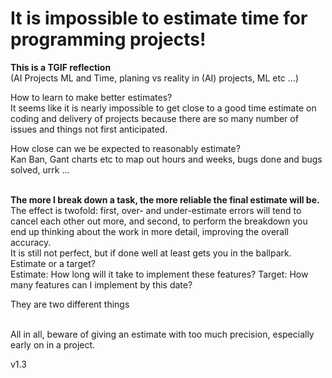 # It is impossible to estimate time for programming projects!

<b>This is a TGIF reflection</b>
<br>
(AI Projects ML and Time, planing vs reality in (AI) projects, ML etc ...)
<br>

How to learn to make better estimates?
<br>
It seems like it is nearly impossible to get close to a good time estimate on coding and delivery of projects because there are so many number of issues and things not first anticipated.

How close can we be expected to reasonably estimate?
<br>
Kan Ban, Gant charts etc to map out hours and weeks, bugs done and bugs solved, urrk ...

<br>
<b>The more I break down a task, the more reliable the final estimate will be.</b>
<br>
The effect is twofold: first, over- and under-estimate errors will tend to cancel each other out more, and second, to perform the breakdown you end up thinking about the work in more detail, improving the overall accuracy.
<br>
It is still not perfect, but if done well at least gets you in the ballpark.

<br>
Estimate or a target?
<br>
Estimate: How long will it take to implement these features?
Target: How many features can I implement by this date?

They are two different things

<br>
All in all, beware of giving an estimate with too much precision, especially early on in a project.


v1.3
